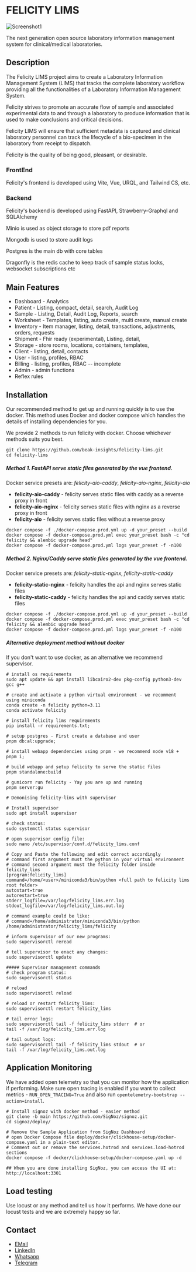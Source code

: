 # FELICITY LIMS

![Screenshot1](https://user-images.githubusercontent.com/17094364/137630249-b84e5b1c-f525-4b0a-8d1e-1e2820910a5f.png)

The next generation open source laboratory information management system for clinical/medical laboratories.

## Description

The Felicity LIMS project aims to create a Laboratory Information Management System (LIMS) that tracks the complete
laboratory workflow providing all the functionalities of a Laboratory Information Management System.

Felicity strives to promote an accurate flow of sample and associated experimental data to and through a laboratory to
produce information that is used to make conclusions and critical decisions.

Felicity LIMS will ensure that sufficient metadata is captured and clinical laboratory personnel can track the lifecycle
of a bio-specimen in the laboratory from receipt to dispatch.

Felicity is the quality of being good, pleasant, or desirable.

### FrontEnd

Felicity's frontend is developed using Vite, Vue, URQL, and Tailwind CS, etc.

### Backend

Felicity's backend is developed using FastAPI, Strawberry-Graphql and SQLAlchemy

Minio is used as object storage to store pdf reports

Mongodb is used to store audit logs

Postgres is the main db with core tables

Dragonfly is the redis cache to keep track of sample status locks, websocket subscriptions etc

## Main Features

- Dashboard - Analytics
- Patient - Listing, compact, detail, search, Audit Log
- Sample - Listing, Detail, Audit Log, Reports, search
- Worksheet - Templates, listing, auto create, multi create, manual create
- Inventory - Item manager, listing, detail, transactions, adjustments, orders, requests
- Shipment - Fhir ready (experimental), Listing, detail,
- Storage - store rooms, locations, containers, templates,
- Client - listing, detail, contacts
- User - listing, profiles, RBAC
- Billing - listing, profiles, RBAC -- incomplete
- Admin - admin functions
- Reflex rules

## Installation

Our recommended method to get up and running quickly is to use the docker.
This method uses Docker and docker compose which handles the details of installing dependencies for you.

We provide 2 methods to run felicity with docker. Choose whichever methods suits you best.

```shell
git clone https://github.com/beak-insights/felicity-lims.git
cd felicity-lims
```

##### Method 1. FastAPI serve static files generated by the vue frontend.

Docker service presets are: *felicity-aio-caddy*, *felicity-aio-nginx*, *felicity-aio*

- **felicity-aio-caddy** - felicity serves static files with caddy as a reverse proxy in front
- **felicity-aio-nginx** - felicity serves static files with nginx as a reverse proxy in front
- **felicity-aio** - felicity serves static files without a reverse proxy

```commandline
docker compose -f ./docker-compose.prod.yml up -d your_preset --build
docker compose -f docker-compose.prod.yml exec your_preset bash -c "cd felicity && alembic upgrade head"
docker compose -f docker-compose.prod.yml logs your_preset -f -n100
```

##### Method 2. Nginx/Caddy serve static files generated by the vue frontend.

Docker service presets are: *felicity-static-nginx*, *felicity-static-caddy*

- **felicity-static-nginx** - felicity handles the api and nginx serves static files
- **felicity-static-caddy** - felicity handles the api and caddy serves static files

```commandline
docker compose -f ./docker-compose.prod.yml up -d your_preset --build
docker compose -f docker-compose.prod.yml exec your_preset bash -c "cd felicity && alembic upgrade head"
docker compose -f docker-compose.prod.yml logs your_preset -f -n100
```

##### Alternative deployment method without docker

If you don't want to use docker, as an alternative we recommend supervisor.

```shell
# install os requirements
sudo apt update && apt install libcairo2-dev pkg-config python3-dev gcc g++

# create and activate a python virtual environment - we recomment using miniconda
conda create -n felicity python=3.11
conda activate felicity

# install felicity lims requirements
pip install -r requirements.txt;

# setup postgres - First create a database and user 
pnpm db:al:upgrade;

# install webapp dependencies using pnpm - we recommend node v18 +
pnpm i;

# build webapp and setup felicity to serve the static files
pnpm standalone:build

# gunicorn run felicity - Yay you are up and running
pnpm server:gu

# Demonising felicity-lims with supervisor

# Install supervisor
sudo apt install supervisor
    
# check status:
sudo systemctl status supervisor
    
# open supervisor config file:
sudo nano /etc/supervisor/conf.d/felicity_lims.conf
    
# Copy and Paste the following and edit correct accordingly
# command first argument must the python in your virtual environment
# command second argument must the felicity folder inside felicity_lims
[program:felicity_lims]
command=/home/<user>/miniconda3/bin/python <full path to felicity lims root folder>
autostart=true
autorestart=true
stderr_logfile=/var/log/felicity_lims.err.log
stdout_logfile=/var/log/felicity_lims.out.log

# command example could be like:
# command=/home/administrator/miniconda3/bin/python /home/administrator/felicity_lims/felicity

# inform supervisor of our new programs:
sudo supervisorctl reread
    
# tell supervisor to enact any changes:
sudo supervisorctl update
     
##### Supervisor management commands
# check program status:
sudo supervisorctl status
    
# reload 
sudo supervisorctl reload

# reload or restart felicity_lims:
sudo supervisorctl restart felicity_lims

# tail error logs:
sudo supervisorctl tail -f felicity_lims stderr  # or
tail -f /var/log/felicity_lims.err.log
    
# tail output logs:
sudo supervisorctl tail -f felicity_lims stdout  # or
tail -f /var/log/felicity_lims.out.log
```

## Application Monitoring

We have added open telemetry so that you can monitor how the application if performing. Make sure open tracing is
enabled if you want to collect metrics - `RUN_OPEN_TRACING=True` and also
run `opentelemetry-bootstrap --action=install`.

```shell
# Install signoz with docker method - easier method
git clone -b main https://github.com/SigNoz/signoz.git
cd signoz/deploy/

# Remove the Sample Application from SigNoz Dashboard
# open Docker Compose file deploy/docker/clickhouse-setup/docker-compose.yaml in a plain-text editor.
# Comment out or remove the services.hotrod and services.load-hotrod sections
docker compose -f docker/clickhouse-setup/docker-compose.yaml up -d

## When you are done installing SigNoz, you can access the UI at: http://localhost:3301
```

## Load testing

Use locust or any method and tell us how it performs. We have done our locust tests and we are extremely happy so far.

## Contact

- [EMail](mailto:aurthurmusendame@gmail.com?subject=[GitHub]%20Felicity%20Lims%20Enquiry)
- [LinkedIn](https://www.linkedin.com/in/aurthurmusendame)
- [Whatsapp](https://api.WhatsApp.com/send?phone=263776406399)
- [Telegram](https://www.t.me/aurthurm)
